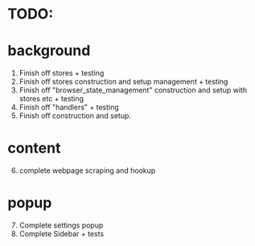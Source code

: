 
# TODO:

#    background 
1) Finish off stores + testing
2) Finish off stores construction and setup management + testing
3) Finish off "browser_state_management" construction and setup with stores etc + testing
4) Finish off "handlers" + testing
5) Finish off construction and setup.

#    content
6) complete webpage scraping and hookup

#    popup
7) Complete settings popup
8) Complete Sidebar + tests